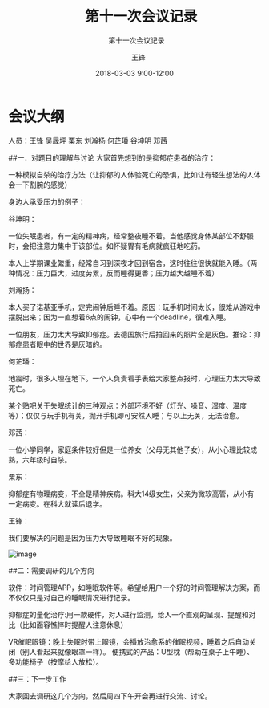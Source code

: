 ﻿---
layout:     post
title:      第十一次会议记录
subtitle:   第十一次会议记录
date:       2018-03-03 9:00-12:00
author:     王锋
header-img: img/Meeting_Record_bg.jpg
catalog: true
tags:
    - Meeting
---
# 会议大纲
人员：王锋 吴晟坪 栗东 刘瀚扬 何芷璠 谷坤明 邓茜 

##一．对题目的理解与讨论
大家首先想到的是抑郁症患者的治疗：

一种模拟自杀的治疗方法（让抑郁的人体验死亡的恐惧，比如让有轻生想法的人体会一下割腕的感觉）

身边人承受压力的例子：

谷坤明：

一位失眠患者，有一定的精神病，经常整夜睡不着。当他感觉身体某部位不舒服时，会把注意力集中于该部位。如怀疑胃有毛病就疯狂地吃药。

本人上学期课业繁重，经常自习到深夜才回到宿舍，这时往往很快就能入睡。（两种情况：压力巨大，过度劳累，反而睡得更香；压力越大越睡不着）

刘瀚扬：

本人买了诺基亚手机，定完闹钟后睡不着。原因：玩手机时间太长，很难从游戏中摆脱出来；因为一直想着6点的闹钟，心中有一个deadline，很难入睡。

一位朋友，压力太大导致抑郁症。去德国旅行后拍回来的照片全是灰色。推论：抑郁症患者眼中的世界是灰暗的。

何芷璠：

地震时，很多人埋在地下。一个人负责看手表给大家整点报时，心理压力太大导致死亡。

某个贴吧关于失眠统计的三种观点：外部环境不好（灯光、噪音、湿度、温度等）；仅仅与玩手机有关，抛开手机即可安然入睡；与以上无关，无法治愈。

邓茜：

一位小学同学，家庭条件较好但是一位养女（父母无其他子女），从小心理比较成熟，六年级时自杀。

栗东：

抑郁症有物理病变，不全是精神疾病。科大14级女生，父亲为微软高管，从小有一定病变。在科大就读后退学。

王锋：

我们要解决的问题是因为压力大导致睡眠不好的现象。

![image](Design-Thinking.github.io/_posts/3.3会议.jpg)

##二：需要调研的几个方向

软件：时间管理APP，如睡眠软件等。希望给用户一个好的时间管理解决方案，而不仅仅只是对自己的睡眠情况进行记录。

抑郁症的量化治疗:用一款硬件，对人进行监测，给人一个直观的呈现、提醒和对比（比如面容憔悴时提醒人注意休息）

VR催眠眼镜：晚上失眠时带上眼镜，会播放治愈系的催眠视频，睡着之后自动关闭（别人看起来就像眼罩一样）。
便携式的产品：U型枕（帮助在桌子上午睡）、多功能椅子（按摩给人放松）。

##三：下一步工作

大家回去调研这几个方向，然后周四下午开会再进行交流、讨论。


       


